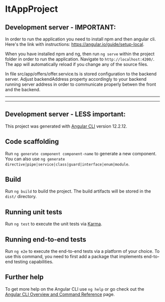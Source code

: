 # ItAppProject



## Development server - IMPORTANT:

In order to run the application you need to install npm and then angular cli.
Here's the link with instructions: https://angular.io/guide/setup-local.

When you have installed npm and ng, then run `ng serve` within the project folder in order to run the application. 
Navigate to `http://localhost:4200/`. The app will automatically reload if you change any of the source files.

In file src/app/offers/offer.service.ts is stored configuration to the backend server.
Adjust backendAddress property accordingly to your backend running server address in order to communicate properly betwen the front and the backend.



-----------------------------------------------------------------------------------------------------------------------------------------------------------------
-----------------------------------------------------------------------------------------------------------------------------------------------------------------


## Development server - LESS important:

This project was generated with [Angular CLI](https://github.com/angular/angular-cli) version 12.2.12.

## Code scaffolding

Run `ng generate component component-name` to generate a new component. You can also use `ng generate directive|pipe|service|class|guard|interface|enum|module`.

## Build

Run `ng build` to build the project. The build artifacts will be stored in the `dist/` directory.

## Running unit tests

Run `ng test` to execute the unit tests via [Karma](https://karma-runner.github.io).

## Running end-to-end tests

Run `ng e2e` to execute the end-to-end tests via a platform of your choice. To use this command, you need to first add a package that implements end-to-end testing capabilities.

## Further help

To get more help on the Angular CLI use `ng help` or go check out the [Angular CLI Overview and Command Reference](https://angular.io/cli) page.
